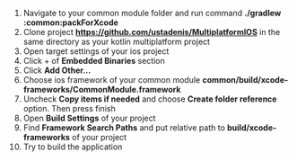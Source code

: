 1. Navigate to your common module folder and run command **./gradlew :common:packForXcode**
2. Clone project **https://github.com/ustadenis/MultiplatformIOS** in the same directory as your kotlin multiplatform project
3. Open target settings of your ios project
4. Click + of **Embedded Binaries** section
5. Click **Add Other...**
6. Choose ios framework of your common module **common/build/xcode-frameworks/CommonModule.framework**
7. Uncheck **Copy items if needed** and choose **Create folder reference** option. Then press finish
8. Open **Build Settings** of your project
9. Find **Framework Search Paths** and put relative path to **build/xcode-frameworks** of your project
10. Try to build the application
